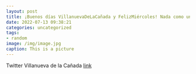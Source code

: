 ```yaml
---
layout: post
title: ¡Buenos días VillanuevaDeLaCañada y FelizMiércoles! Nada como un baño en la PiscinaMunicipal para refrescarnos en esta nueva ...
date: 2022-07-13 09:38:21
categories: uncategorized
tags:
- random
image: /img/image.jpg
caption: This is a picture
---
```

Twitter Villanueva de la Cañada [link](https://twitter.com/AytoVDLCanada/status/1547129168634281984)
